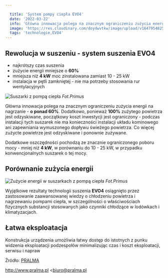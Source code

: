 ```yaml
---

  title: 'System pompy ciepła EVO4'
  date: '2022-03-22'
  info: 'Główna innowacja polega na znacznym ograniczeniu zużycia energii na nagrzanie - o ponad 60%. Dodatkowo, ponieważ 100% zużytego powietrza jest odzyskiwane, początkowy koszt inwestycji jest ograniczony - podczas instalacji tych suszarek nie ma konieczności instalacji układu kominowego ani zapewniania wymuszonego dopływu świeżego powietrza. Co więcej zużycte powietrze jest odzyskiwane i ponownie zużywane.'
  image: 'https://res.cloudinary.com/doydwvtkw/image/upload/v1647954825/uploads/posts/evo4_cycle_with_logo_xedli8.webp'
  tags: 'technologie,EVO4'
---
```


  ## Rewolucja w suszeniu - system suszenia EVO4

- najkrótszy czas suszenia
- zużycie energii mniejsze o **60%**
- mniejsza niż **4 kW** moc zinstalowana zamiast 10 - 25 kW
- instalacja w pętli zamkniętej  - nie ma potrzeby stosowania rur wentylacyjnych

![Suszarki z pompą ciepła](https://res.cloudinary.com/doydwvtkw/image/upload/v1647954825/uploads/posts/evo4_cycle_with_logo_xedli8.webp)
*Fot.Primus*

Główna innowacja polega na znacznym ograniczeniu zużycia energii na nagrzanie - **o ponad 60%**. Dodatkowo, ponieważ **100%** zużytego powietrza jest odzyskiwane, początkowy koszt inwestycji jest ograniczony - podczas instalacji tych suszarek nie ma konieczności instalacji układu kominowego ani zapewniania wymuszonego dopływu świeżego powietrza. Co więcej zużycte powietrze jest odzyskiwane i ponownie zużywane.

Dodatkowe oszczędności pochodzą ze znacznie ograniczonego poboru mocy - mniej niż **4 kW**, w porównaniu do 10 - 25 kW, w przypadku konwencjonalnych suszarek o tej mocy.

## Porównanie zużycia energii

![Zużycie energii w suszarkach z pompą ciepła](https://res.cloudinary.com/doydwvtkw/image/upload/v1647954825/uploads/posts/evo4_chart_mvivhl.webp)
*Fot.Primus*

Wyjątkowe rezultaty technologii suszenia **EVO4** osiągnięto przez zastosowanie zaawansowanej wiedzy o chłodzeniu powietrza i nagrzewaniu pompami ciepła, w szczególności o właściwościach fizycznych substancji stosowanych jako czynniki chłodzące w lodówkach i klimatyzacjach.

## Łatwa eksploatacja

Konstrukcja urządzenia umożliwia łatwy dostęp do istotnych z punku widzenia eksploatacji podzespołów minimalizując czas i koszt eksploatacji, serwisu i napraw

Źródło: [PRALMA](http://www.pralma.pl)

<http://www.pralma.pl>
<biuro@pralma.pl
  